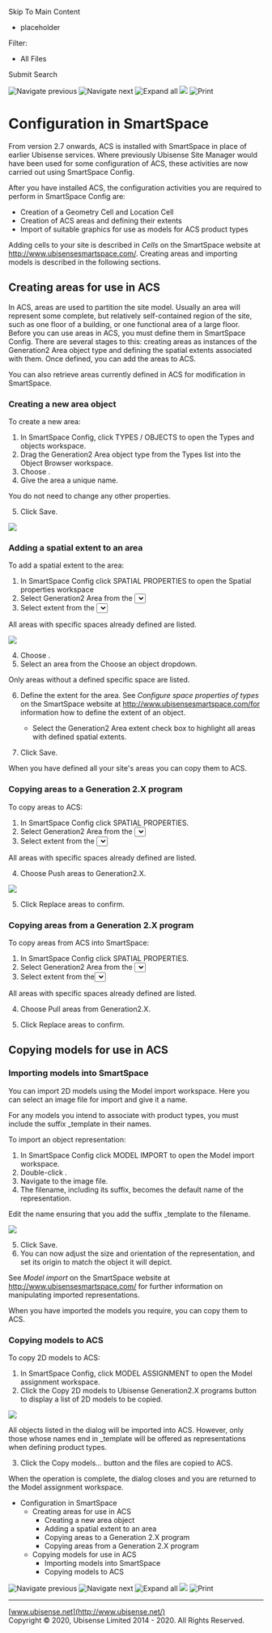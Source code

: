 

Skip To Main Content

[](../../Home.htm)

  * placeholder

Filter:

  * All Files

Submit Search

![Navigate previous](../../images/transparent.gif) ![Navigate
next](../../images/transparent.gif) ![Expand
all](../../images/transparent.gif) ![](../../images/transparent.gif)
![Print](../../images/transparent.gif)

# Configuration in SmartSpace

From version 2.7 onwards, ACS is installed with SmartSpace in place of earlier
Ubisense services. Where previously Ubisense Site Manager would have been used
for some configuration of ACS, these activities are now carried out using
SmartSpace Config.

After you have installed ACS, the configuration activities you are required to
perform in SmartSpace Config are:

  * Creation of a Geometry Cell and Location Cell
  * Creation of ACS areas and defining their extents
  * Import of suitable graphics for use as models for ACS product types

Adding cells to your site is described in _Cells_ on the SmartSpace website at
http://www.ubisensesmartspace.com/. Creating areas and importing models is
described in the following sections.

## Creating areas for use in ACS

In ACS, areas are used to partition the site model. Usually an area will
represent some complete, but relatively self-contained region of the site,
such as one floor of a building, or one functional area of a large floor.
Before you can use areas in ACS, you must define them in SmartSpace Config.
There are several stages to this: creating areas as instances of the
Generation2 Area object type and defining the spatial extents associated with
them. Once defined, you can add the areas to ACS.

You can also retrieve areas currently defined in ACS for modification in
SmartSpace.

### Creating a new area object

To create a new area:

  1. In SmartSpace Config, click TYPES / OBJECTS to open the Types and objects workspace.
  2. Drag the Generation2 Area object type from the Types list into the Object Browser workspace.
  3. Choose <Create new object>.
  4. Give the area a unique name.

You do not need to change any other properties.

  5. Click Save.

![](../../images/AddGeneration2Area.png)

### Adding a spatial extent to an area

To add a spatial extent to the area:

  1. In SmartSpace Config click SPATIAL PROPERTIES to open the Spatial properties workspace
  2. Select Generation2 Area from the <Select a type> dropdown.
  3. Select extent from the <Select a property> dropdown.

All areas with specific spaces already defined are listed.

![](../../images/SpecificSpacesforAreas.png)

  4. Choose <Create new specific space>.
  5. Select an area from the Choose an object dropdown.

Only areas without a defined specific space are listed.

  6. Define the extent for the area. See _Configure space properties of types_ on the SmartSpace website at http://www.ubisensesmartspace.com/for information how to define the extent of an object.

     * Select the Generation2 Area extent check box to highlight all areas with defined spatial extents.
  7. Click Save.

When you have defined all your site's areas you can copy them to ACS.

### Copying areas to a Generation 2.X program

To copy areas to ACS:

  1. In SmartSpace Config click SPATIAL PROPERTIES.
  2. Select Generation2 Area from the <Select a type> dropdown.
  3. Select extent from the <Select a type> dropdown.

All areas with specific spaces already defined are listed.

  4. Choose Push areas to Generation2.X.

![](../../images/ReplaceAreasinACS.png)

  5. Click Replace areas to confirm.

### Copying areas from a Generation 2.X program

To copy areas from ACS into SmartSpace:

  1. In SmartSpace Config click SPATIAL PROPERTIES.
  2. Select Generation2 Area from the <Select a type> dropdown.
  3. Select extent from the<Select a property> dropdown.

All areas with specific spaces already defined are listed.

  4. Choose Pull areas from Generation2.X.

  5. Click Replace areas to confirm.

## Copying models for use in ACS

### Importing models into SmartSpace

You can import 2D models using the Model import workspace. Here you can select
an image file for import and give it a name.

For any models you intend to associate with product types, you must include
the suffix _template in their names.

To import an object representation:

  1. In SmartSpace Config click MODEL IMPORT to open the Model import workspace.
  2. Double-click <Import representation>.
  3. Navigate to the image file.
  4. The filename, including its suffix, becomes the default name of the representation.

Edit the name ensuring that you add the suffix _template to the filename.

![](../../images/importimageACS.png)

  5. Click Save.
  6. You can now adjust the size and orientation of the representation, and set its origin to match the object it will depict.

See _Model import_ on the SmartSpace website at
http://www.ubisensesmartspace.com/ for further information on manipulating
imported representations.

When you have imported the models you require, you can copy them to ACS.

### Copying models to ACS

To copy 2D models to ACS:

  1. In SmartSpace Config, click MODEL ASSIGNMENT to open the Model assignment workspace.
  2. Click the Copy 2D models to Ubisense Generation2.X programs button to display a list of 2D models to be copied.

![](../../images/copy2DtoACS_1030x474.png)

All objects listed in the dialog will be imported into ACS. However, only
those whose names end in _template will be offered as representations when
defining product types.

  3. Click the Copy models... button and the files are copied to ACS.

When the operation is complete, the dialog closes and you are returned to the
Model assignment workspace.

  * Configuration in SmartSpace
    * Creating areas for use in ACS
      * Creating a new area object
      * Adding a spatial extent to an area
      * Copying areas to a Generation 2.X program
      * Copying areas from a Generation 2.X program
    * Copying models for use in ACS
      * Importing models into SmartSpace
      * Copying models to ACS

![Navigate previous](../../images/transparent.gif) ![Navigate
next](../../images/transparent.gif) ![Expand
all](../../images/transparent.gif) ![](../../images/transparent.gif)
![Print](../../images/transparent.gif)

* * *

[www.ubisense.net](http://www.ubisense.net/)  
Copyright © 2020, Ubisense Limited 2014 - 2020. All Rights Reserved.

